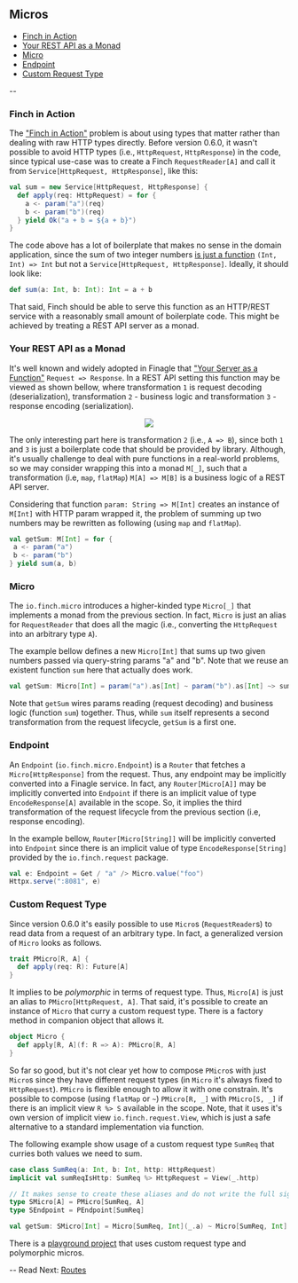 ## Micros

* [Finch in Action](micro.md#finch-in-action)
* [Your REST API as a Monad](micro.md#your-rest-api-as-a-monad)
* [Micro](micro.md#micro)
* [Endpoint](micro.md#endpoint)
* [Custom Request Type](micro.md#custom-request-type)

--

### Finch in Action

The ["Finch in Action"][1] problem is about using types that matter rather than dealing with raw HTTP types directly.
Before version 0.6.0, it wasn't possible to avoid HTTP types (i.e., `HttpRequest`, `HttpResponse`) in the code, since
typical use-case was to create a Finch `RequestReader[A]` and call it from `Service[HttpRequest, HttpResponse]`, like
this:

```scala
val sum = new Service[HttpRequest, HttpResponse] {
  def apply(req: HttpRequest) = for {
    a <- param("a")(req)
    b <- param("b")(req)
  } yield Ok("a + b = ${a + b}")
}
```

The code above has a lot of boilerplate that makes no sense in the domain application, since the sum of two integer
numbers [is just a function][2] `(Int, Int) => Int` but not a `Service[HttpRequest, HttpResponse]`. Ideally, it should
look like:

```scala
def sum(a: Int, b: Int): Int = a + b
```

That said, Finch should be able to serve this function as an HTTP/REST service with a reasonably small amount of
boilerplate code. This might be achieved by treating a REST API server as a monad.

### Your REST API as a Monad

It's well known and widely adopted in Finagle that ["Your Server as a Function"][0] `Request => Response`. In a REST API
setting this function may be viewed as shown bellow, where transformation `1` is request decoding (deserialization),
transformation `2` - business logic and transformation `3` - response encoding (serialization).

<p align="center">
  <img src="https://raw.githubusercontent.com/finagle/finch/master/docs/req-a-b-rep.png" />
</p>

The only interesting part here is transformation `2` (i.e., `A => B`), since both `1` and `3` is just a boilerplate code
that should be provided by library. Although, it's usually challenge to deal with pure functions in a real-world
problems, so we may consider wrapping this into a monad `M[_]`, such that a transformation (i.e, `map`, `flatMap`)
`M[A] => M[B]` is a business logic of a REST API server.

Considering that function `param: String => M[Int]` creates an instance of `M[Int]` with HTTP param wrapped it, the
problem of summing up two numbers may be rewritten as following (using `map` and `flatMap`).

```scala
val getSum: M[Int] = for {
 a <- param("a")
 b <- param("b")
} yield sum(a, b)
```

### Micro

The `io.finch.micro` introduces a higher-kinded type `Micro[_]` that implements a monad from the previous section. In
fact, `Micro` is just an alias for `RequestReader` that does all the magic (i.e., converting the `HttpRequest` into an
arbitrary type `A`).

The example bellow defines a new `Micro[Int]` that sums up two given numbers passed via query-string params "a" and "b".
Note that we reuse an existent function `sum` here that actually does work.

```scala
val getSum: Micro[Int] = param("a").as[Int] ~ param("b").as[Int] ~> sum
```

Note that `getSum` wires params reading (request decoding) and business logic (function `sum`) together. Thus, while
`sum` itself represents a second transformation from the request lifecycle, `getSum` is a first one.

### Endpoint

An `Endpoint` (`io.finch.micro.Endpoint`) is a `Router` that fetches a `Micro[HttpResponse]` from the request. Thus,
any endpoint may be implicitly converted into a Finagle service. In fact, any `Router[Micro[A]]` may be implicitly
converted into `Endpoint` if there is an implicit value of type `EncodeResponse[A]` available in the scope. So, it
implies the third transformation of the request lifecycle from the previous section (i.e, response encoding).

In the example bellow, `Router[Micro[String]]` will be implicitly converted into `Endpoint` since there is an implicit
value of type `EncodeResponse[String]` provided by the `io.finch.request` package.

```scala
val e: Endpoint = Get / "a" /> Micro.value("foo")
Httpx.serve(":8081", e)
```

### Custom Request Type

Since version 0.6.0 it's easily possible to use `Micro`s (`RequestReader`s) to read data from a request of an arbitrary
type. In fact, a generalized version of `Micro` looks as follows.

```scala
trait PMicro[R, A] {
  def apply(req: R): Future[A]
}
```

It implies to be _polymorphic_ in terms of request type. Thus, `Micro[A]` is just an alias to `PMicro[HttpRequest, A]`.
That said, it's possible to create an instance of `Micro` that curry a custom request type. There is a factory method
in companion object that allows it.

```scala
object Micro {
  def apply[R, A](f: R => A): PMicro[R, A]
}
```

So far so good, but it's not clear yet how to compose `PMicro`s with just `Micro`s since they have different request
types (in `Micro` it's always fixed to `HttpRequest`). `PMicro` is flexible enough to allow it with one constrain. It's
possible to compose (using `flatMap` or `~`) `PMicro[R, _]` with `PMicro[S, _]` if there is an implicit view `R %> S`
available in the scope. Note, that it uses it's own version of implicit view `io.finch.request.View`, which is just a
safe alternative to a standard implementation via function.

The following example show usage of a custom request type `SumReq` that curries both values we need to sum.

```scala
case class SumReq(a: Int, b: Int, http: HttpRequest)
implicit val sumReqIsHttp: SumReq %> HttpRequest = View(_.http)

// It makes sense to create these aliases and do not write the full signature every time
type SMicro[A] = PMicro[SumReq, A]
type SEndpoint = PEndpoint[SumReq]

val getSum: SMicro[Int] = Micro[SumReq, Int](_.a) ~ Micro[SumReq, Int](_.b) ~> sum
```

There is a [playground project][3] that uses custom request type and polymorphic micros.

--
Read Next: [Routes](route.md)

[0]: http://monkey.org/~marius/funsrv.pdf
[1]: https://gist.github.com/vkostyukov/e0e952c28b87563b2383
[2]: https://twitter.com/ID_AA_Carmack/status/53512300451201024
[3]: https://github.com/finagle/finch/blob/master/playground/src/main/scala/io/finch/playground/Main.scala